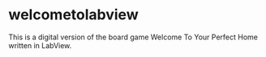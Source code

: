 # welcometolabview
This is a digital version of the board game Welcome To Your Perfect Home written in LabView.
